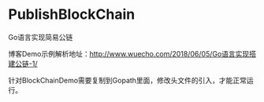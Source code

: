 # PublishBlockChain
Go语言实现简易公链

博客Demo示例解析地址：http://www.wuecho.com/2018/06/05/Go语言实现搭建公链-1/

针对BlockChainDemo需要复制到Gopath里面，修改头文件的引入，才能正常运行。





